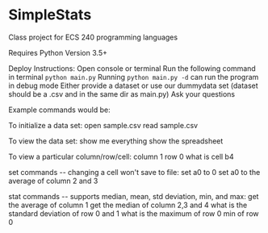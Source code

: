 # SimpleStats
Class project for ECS 240 programming languages

Requires Python Version 3.5+

Deploy Instructions:
Open console or terminal
   Run the following command in terminal `python main.py`
   Running `python main.py -d` can run the program in debug mode
   Either provide a dataset or use our dummydata set 
    (dataset should be a .csv and in the same dir as main.py)
   Ask your questions

Example commands would be:

To initialize a data set:
open sample.csv
read sample.csv

To view the data set:
show me everything
show the spreadsheet

To view a particular column/row/cell:
column 1
row 0
what is cell b4

set commands -- changing a cell won't save to file:
set a0 to 0
set a0 to the average of column 2 and 3

stat commands -- supports median, mean, std deviation, min, and max:
get the average of column 1
get the median of column 2,3 and 4
what is the standard deviation of row 0 and 1
what is the maximum of row 0
min of row 0

